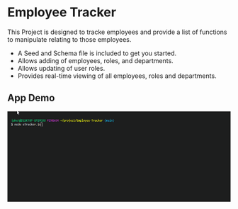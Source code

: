 # Employee Tracker

This Project is designed to tracke employees and provide a list of functions to manipulate relating to those employees.

- A Seed and Schema file is included to get you started.
- Allows adding of employees, roles, and departments.
- Allows updating of user roles. 
- Provides real-time viewing of all employees, roles and departments.


## App Demo
![Project GIF](/Assets/trackerGiph.gif)